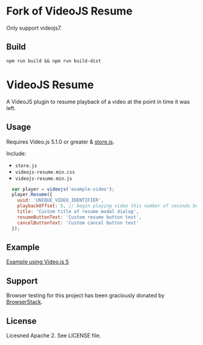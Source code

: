 # Fork of VideoJS Resume

Only support videojs7.

## Build

```
npm run build && npm run build-dist
```

# VideoJS Resume

A VideoJS plugin to resume playback of a video at the point in time it was left.

## Usage

Requires Video.js 5.1.0 or greater &amp; [store.js](https://github.com/marcuswestin/store.js/).

Include:
* `store.js`
* `videojs-resume.min.css`
* `videojs-resume.min.js`

```js
  var player = videojs('example-video');
  player.Resume({
    uuid: 'UNIQUE_VIDEO_IDENTIFIER',
    playbackOffset: 5, // begin playing video this number of seconds before it otherwise would.
    title: 'Custom title of resume modal dialog',
    resumeButtonText: 'Custom resume button text',
    cancelButtonText: 'Custom cancel button text'
  });
```

## Example

[Example using Video.js 5](https://sprice.github.io/videojs-resume/)

## Support

Browser testing for this project has been graciously donated by [BrowserStack](https://www.browserstack.com).

## License

Licesned Apache 2. See LICENSE file.
